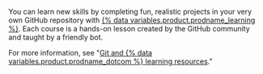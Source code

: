 You can learn new skills by completing fun, realistic projects in your very own GitHub repository with [{% data variables.product.prodname_learning %}](https://skills.github.com/). Each course is a hands-on lesson created by the GitHub community and taught by a friendly bot.

For more information, see "[Git and {% data variables.product.prodname_dotcom %} learning resources](/github/getting-started-with-github/quickstart/git-and-github-learning-resources)."
